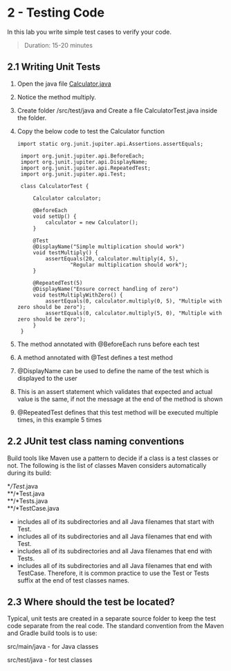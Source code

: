 # 2 - Testing Code
In this lab you write simple test cases to verify your code.
> Duration: 15-20 minutes

## 2.1 Writing Unit Tests

1. Open the java file [Calculator.java](../codeTesting/Calculator.java)
2. Notice the method multiply.
3. Create folder /src/test/java and Create a file CalculatorTest.java inside the folder.
4. Copy the below code to test the Calculator function

   ```
   import static org.junit.jupiter.api.Assertions.assertEquals;

    import org.junit.jupiter.api.BeforeEach;
    import org.junit.jupiter.api.DisplayName;
    import org.junit.jupiter.api.RepeatedTest;
    import org.junit.jupiter.api.Test;

    class CalculatorTest {

        Calculator calculator;

        @BeforeEach                                         
        void setUp() {
            calculator = new Calculator();
        }

        @Test                                               
        @DisplayName("Simple multiplication should work")   
        void testMultiply() {
            assertEquals(20, calculator.multiply(4, 5),     
                    "Regular multiplication should work");  
        }

        @RepeatedTest(5)                                    
        @DisplayName("Ensure correct handling of zero")
        void testMultiplyWithZero() {
            assertEquals(0, calculator.multiply(0, 5), "Multiple with zero should be zero");
            assertEquals(0, calculator.multiply(5, 0), "Multiple with zero should be zero");
        }
    }
   ```
   
5. The method annotated with @BeforeEach runs before each test
6. A method annotated with @Test defines a test method
7. @DisplayName can be used to define the name of the test which is displayed to the user
8. This is an assert statement which validates that expected and actual value is the same, if not the message at the end of the method is shown
9. @RepeatedTest defines that this test method will be executed multiple times, in this example 5 times


## 2.2 JUnit test class naming conventions

Build tools like Maven use a pattern to decide if a class is a test classes or not. The following is the list of classes Maven considers automatically during its build:

**/Test*.java           
**/*Test.java           
**/*Tests.java          
**/*TestCase.java       

- includes all of its subdirectories and all Java filenames that start with Test.
- includes all of its subdirectories and all Java filenames that end with Test.
- includes all of its subdirectories and all Java filenames that end with Tests.
- includes all of its subdirectories and all Java filenames that end with TestCase.
Therefore, it is common practice to use the Test or Tests suffix at the end of test classes names.

## 2.3 Where should the test be located?
Typical, unit tests are created in a separate source folder to keep the test code separate from the real code. The standard convention from the Maven and Gradle build tools is to use:

src/main/java - for Java classes

src/test/java - for test classes
